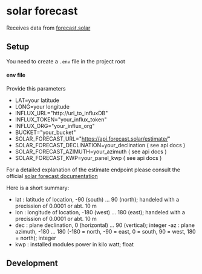 # solar forecast

Receives data from [forecast.solar](https://forecast.solar/)

## Setup

You need to create a `.env` file in the project root

#### env file

Provide this parameters

- LAT=your latitude
- LONG=your longitude
- INFLUX_URL="http://url_to_influxDB"
- INFLUX_TOKEN="your_influx_token"
- INFLUX_ORG="your_influx_org"
- BUCKET="your_bucket"
- SOLAR_FORECAST_URL="https://api.forecast.solar/estimate/"
- SOLAR_FORECAST_DECLINATION=your_declination ( see api docs )
- SOLAR_FORECAST_AZIMUTH=your_azimuth ( see api docs )
- SOLAR_FORECAST_KWP=your_panel_kwp ( see api docs )

For a detailed explanation of the estimate endpoint please consult the official [solar forecast documentation](https://doc.forecast.solar/api:estimate)

Here is a short summary:

- lat : latitude of location, -90 (south) … 90 (north); handeled with a precission of 0.0001 or abt. 10 m
- lon : longitude of location, -180 (west) … 180 (east); handeled with a precission of 0.0001 or abt. 10 m
- dec : plane declination, 0 (horizontal) … 90 (vertical); integer
 -az : plane azimuth, -180 … 180 (-180 = north, -90 = east, 0 = south, 90 = west, 180 = north); integer
- kwp : installed modules power in kilo watt; float

## Development